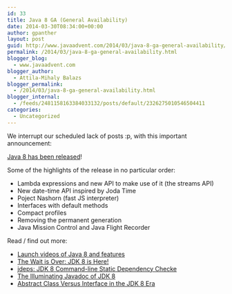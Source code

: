 ```yaml
---
id: 33
title: Java 8 GA (General Availability)
date: 2014-03-30T08:34:00+00:00
author: gpanther
layout: post
guid: http://www.javaadvent.com/2014/03/java-8-ga-general-availability/
permalink: /2014/03/java-8-ga-general-availability.html
blogger_blog:
  - www.javaadvent.com
blogger_author:
  - Attila-Mihaly Balazs
blogger_permalink:
  - /2014/03/java-8-ga-general-availability.html
blogger_internal:
  - /feeds/2481158163384033132/posts/default/2326275010546504411
categories:
  - Uncategorized
---
```

<p>We interrupt our scheduled lack of posts :p, with this important announcement:</p> <p><a href="http://mreinhold.org/blog/jdk8-ga">Java 8 has been released</a>!</p> <p>Some of the highlights of the release in no particular order:</p> <ul><li>Lambda expressions and new API to make use of it (the streams API)</li><li>New date-time API inspired by Joda Time</li><li>Poject Nashorn (fast JS interpreter)</li><li>Interfaces with default methods</li><li>Compact profiles</li><li>Removing the permanent generation</li><li>Java Mission Control and Java Flight Recorder</li></ul> <p>Read / find out more:</p> <ul><li><a href="http://www.oracle.com/events/us/en/java8/index.html">Launch videos of Java 8 and features</a></li><li><a href="http://marxsoftware.blogspot.com/2014/03/jdk-8-is-here.html">The Wait is Over: JDK 8 is Here!</a></li><li><a href="http://marxsoftware.blogspot.com/2014/03/jdeps.html">jdeps: JDK 8 Command-line Static Dependency Checke</a></li><li><a href="http://marxsoftware.blogspot.com/2014/03/illuminating-javadoc-of-jdk-8.html">The Illuminating Javadoc of JDK 8</a></li><li><a href="http://marxsoftware.blogspot.com/2014/03/abstract-class-versus-interface-jdk8.html">Abstract Class Versus Interface in the JDK 8 Era</a></li></ul>